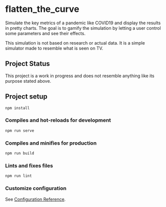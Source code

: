# flatten_the_curve

Simulate the key metrics of a pandemic like COVID19 and display the results in pretty charts. The goal is to gamify the simulation by letting a user control some parameters and see their effects.

This simulation is not based on research or actual data. It is a simple simulator made to resemble what is seen on TV.

## Project Status

This project is a work in progress and does not resemble anything like its purpose stated above.

## Project setup
```
npm install
```

### Compiles and hot-reloads for development
```
npm run serve
```

### Compiles and minifies for production
```
npm run build
```

### Lints and fixes files
```
npm run lint
```

### Customize configuration
See [Configuration Reference](https://cli.vuejs.org/config/).
